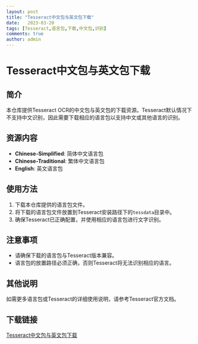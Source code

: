 ```yaml
---
layout: post
title: "Tesseract中文包与英文包下载"
date:   2023-03-20
tags: [Tesseract,语言包,下载,中文包,识别]
comments: true
author: admin
---
```

# Tesseract中文包与英文包下载

## 简介

本仓库提供Tesseract OCR的中文包与英文包的下载资源。Tesseract默认情况下不支持中文识别，因此需要下载相应的语言包以支持中文或其他语言的识别。

## 资源内容

- **Chinese-Simplified**: 简体中文语言包
- **Chinese-Traditional**: 繁体中文语言包
- **English**: 英文语言包

## 使用方法

1. 下载本仓库提供的语言包文件。
2. 将下载的语言包文件放置到Tesseract安装路径下的`tessdata`目录中。
3. 确保Tesseract已正确配置，并使用相应的语言包进行文字识别。

## 注意事项

- 请确保下载的语言包与Tesseract版本兼容。
- 语言包的放置路径必须正确，否则Tesseract将无法识别相应的语言。

## 其他说明

如需更多语言包或Tesseract的详细使用说明，请参考Tesseract官方文档。

## 下载链接

[Tesseract中文包与英文包下载](https://pan.quark.cn/s/416818e43765)